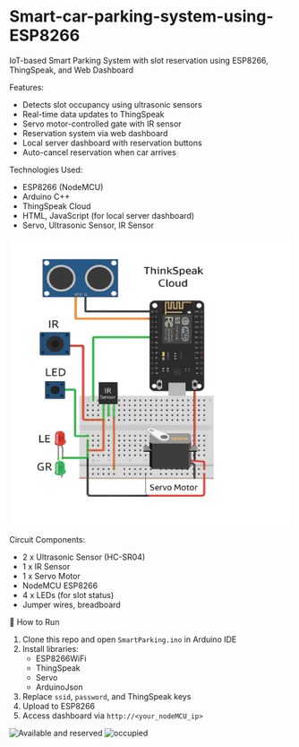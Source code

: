 # Smart-car-parking-system-using-ESP8266
IoT-based Smart Parking System with slot reservation using ESP8266, ThingSpeak, and Web Dashboard 

Features:
- Detects slot occupancy using ultrasonic sensors
- Real-time data updates to ThingSpeak
- Servo motor-controlled gate with IR sensor
- Reservation system via web dashboard
- Local server dashboard with reservation buttons
- Auto-cancel reservation when car arrives

Technologies Used:
- ESP8266 (NodeMCU)
- Arduino C++
- ThingSpeak Cloud
- HTML, JavaScript (for local server dashboard)
- Servo, Ultrasonic Sensor, IR Sensor

![Circuit Diagram](circuit_diagram.png)

Circuit Components:
- 2 x Ultrasonic Sensor (HC-SR04)
- 1 x IR Sensor
- 1 x Servo Motor
- NodeMCU ESP8266
- 4 x LEDs (for slot status)
- Jumper wires, breadboard

🚀 How to Run

1. Clone this repo and open `SmartParking.ino` in Arduino IDE
2. Install libraries:
   - ESP8266WiFi
   - ThingSpeak
   - Servo
   - ArduinoJson
3. Replace `ssid`, `password`, and ThingSpeak keys
4. Upload to ESP8266
5. Access dashboard via `http://<your_nodeMCU_ip>`

![Available and reserved](https://github.com/user-attachments/assets/01f6625f-ba3f-42f2-8ea7-735ecb58c4c7)
![occupied](https://github.com/user-attachments/assets/1494068b-d1dd-4ebe-a361-e29249795227)


